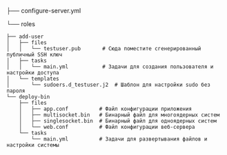 ├── configure-server.yml

└── roles

    ├── add-user
    │   ├── files
    │   │   └── testuser.pub       # Сюда поместите сгенерированный публичный SSH ключ
    │   ├── tasks
    │   │   └── main.yml           # Задачи для создания пользователя и настройки доступа
    │   └── templates
    │       └── sudoers.d_testuser.j2  # Шаблон для настройки sudo без пароля
    └── deploy-bin
        ├── files
        │   ├── app.conf          # Файл конфигурации приложения
        │   ├── multisocket.bin   # Бинарный файл для многоядерных систем
        │   ├── singlesocket.bin  # Бинарный файл для одноядерных систем
        │   └── web.conf          # Файл конфигурации веб-сервера
        └── tasks
            └── main.yml          # Задачи для развертывания файлов и настройки системы
